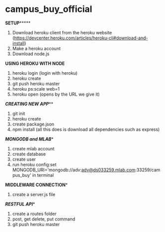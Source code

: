 # campus_buy_official

******************************************SETUP***********************************************

1. Download heroku client from the heroku website (https://devcenter.heroku.com/articles/heroku-cli#download-and-install)
2. Make a heroku account 
3. Download node.js

**********************************USING HEROKU WITH NODE**********************************

1. heroku login (login with heroku)
2. heroku create
3. git push heroku master
4. heroku ps:scale web=1 
5. heroku open (opens by the URL we give it)

*************************************CREATING NEW APP***************************************

1. git init
2. heroku create
3. create package.json
4. npm install (all this does is download all dependencies such as express)

*************************************MONGODB and MLAB**************************************

1. create mlab account
2. create database
3. create user
4. run heroku config:set MONGODB_URI='mongodb://adv:adv@ds033259.mlab.com:33259/campus_buy' in terminal

**********************************MIDDLEWARE CONNECTION***********************************

1. create a server.js file 


***************************************RESTFUL API****************************************

1. create a routes folder 
2. post, get delete, put command
3. git push heroku master 
